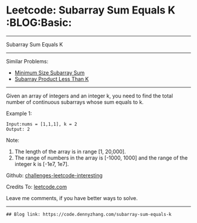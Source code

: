 
# Leetcode: Subarray Sum Equals K     :BLOG:Basic:

---

Subarray Sum Equals K  

---

Similar Problems:  

-   [Minimum Size Subarray Sum](https://code.dennyzhang.com/minimum-size-subarray-sum)
-   [Subarray Product Less Than K](https://code.dennyzhang.com/subarray-product-less-than-k)

---

Given an array of integers and an integer k, you need to find the total number of continuous subarrays whose sum equals to k.  

Example 1:  

    Input:nums = [1,1,1], k = 2
    Output: 2

Note:  

1.  The length of the array is in range [1, 20,000].
2.  The range of numbers in the array is [-1000, 1000] and the range of the integer k is [-1e7, 1e7].

Github: [challenges-leetcode-interesting](https://github.com/DennyZhang/challenges-leetcode-interesting/tree/master/subarray-sum-equals-k)  

Credits To: [leetcode.com](https://leetcode.com/problems/subarray-sum-equals-k/description/)  

Leave me comments, if you have better ways to solve.  

---

    ## Blog link: https://code.dennyzhang.com/subarray-sum-equals-k

